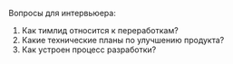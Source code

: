 Вопросы для интервьюера:
1. Как тимлид относится к переработкам?
2. Какие технические планы по улучшению продукта?
3. Как устроен процесс разработки?